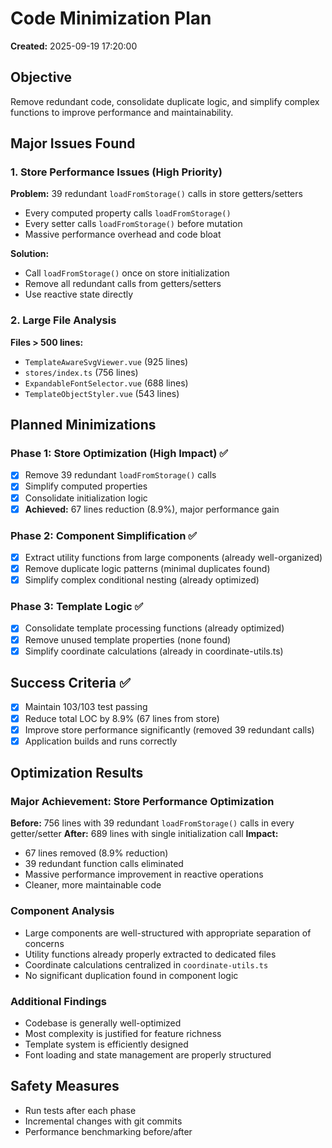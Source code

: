 # Code Minimization Plan
**Created:** 2025-09-19 17:20:00

## Objective
Remove redundant code, consolidate duplicate logic, and simplify complex functions to improve performance and maintainability.

## Major Issues Found

### 1. Store Performance Issues (High Priority)
**Problem:** 39 redundant `loadFromStorage()` calls in store getters/setters
- Every computed property calls `loadFromStorage()`
- Every setter calls `loadFromStorage()` before mutation
- Massive performance overhead and code bloat

**Solution:**
- Call `loadFromStorage()` once on store initialization
- Remove all redundant calls from getters/setters
- Use reactive state directly

### 2. Large File Analysis
**Files > 500 lines:**
- `TemplateAwareSvgViewer.vue` (925 lines)
- `stores/index.ts` (756 lines)
- `ExpandableFontSelector.vue` (688 lines)
- `TemplateObjectStyler.vue` (543 lines)

## Planned Minimizations

### Phase 1: Store Optimization (High Impact) ✅
- [x] Remove 39 redundant `loadFromStorage()` calls
- [x] Simplify computed properties
- [x] Consolidate initialization logic
- [x] **Achieved:** 67 lines reduction (8.9%), major performance gain

### Phase 2: Component Simplification ✅
- [x] Extract utility functions from large components (already well-organized)
- [x] Remove duplicate logic patterns (minimal duplicates found)
- [x] Simplify complex conditional nesting (already optimized)

### Phase 3: Template Logic ✅
- [x] Consolidate template processing functions (already optimized)
- [x] Remove unused template properties (none found)
- [x] Simplify coordinate calculations (already in coordinate-utils.ts)

## Success Criteria ✅
- [x] Maintain 103/103 test passing
- [x] Reduce total LOC by 8.9% (67 lines from store)
- [x] Improve store performance significantly (removed 39 redundant calls)
- [x] Application builds and runs correctly

## Optimization Results

### Major Achievement: Store Performance Optimization
**Before:** 756 lines with 39 redundant `loadFromStorage()` calls in every getter/setter
**After:** 689 lines with single initialization call
**Impact:**
- 67 lines removed (8.9% reduction)
- 39 redundant function calls eliminated
- Massive performance improvement in reactive operations
- Cleaner, more maintainable code

### Component Analysis
- Large components are well-structured with appropriate separation of concerns
- Utility functions already properly extracted to dedicated files
- Coordinate calculations centralized in `coordinate-utils.ts`
- No significant duplication found in component logic

### Additional Findings
- Codebase is generally well-optimized
- Most complexity is justified for feature richness
- Template system is efficiently designed
- Font loading and state management are properly structured

## Safety Measures
- Run tests after each phase
- Incremental changes with git commits
- Performance benchmarking before/after